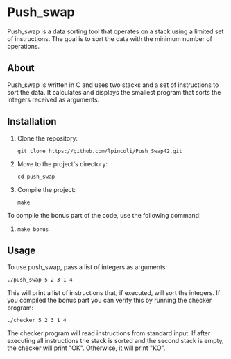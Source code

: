 <h1>Push_swap</h1>

<p>Push_swap is a data sorting tool that operates on a stack using a limited set of instructions. The goal is to sort the data with the minimum number of operations.</p>

<h2 id="about">About</h2>

<p>Push_swap is written in C and uses two stacks and a set of instructions to sort the data. It calculates and displays the smallest program that sorts the integers received as arguments.</p>

<h2 id="installation">Installation</h2>

<ol>
  <li>Clone the repository: <pre><code>git clone https://github.com/lpincoli/Push_Swap42.git</code></pre></li>
  <li>Move to the project's directory:  <pre><code>cd push_swap</code></pre></li>
  <li>Compile the project:  <pre><code>make</code></pre></li>
</ol>

<p>To compile the bonus part of the code, use the following command:</p>
<ol>
  <li><pre><code>make bonus</code></pre></li>
</ol>

<h2 id="usage">Usage</h2>

<p>To use push_swap, pass a list of integers as arguments:</p>

 <pre><code>./push_swap 5 2 3 1 4</code></pre>

<p>This will print a list of instructions that, if executed, will sort the integers. If you compiled the bonus part you can verify this by running the checker program:</p>

 <pre><code>./checker 5 2 3 1 4</code></pre>

<p>The checker program will read instructions from standard input. If after executing all instructions the stack is sorted and the second stack is empty, the checker will print "OK". Otherwise, it will print "KO".</p>
